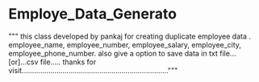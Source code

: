 # Employe_Data_Generato
""" this class developed by pankaj for creating duplicate employee data .
        employee_name, employee_number, employee_salary, employee_city, employee_phone_number.
        also give a option to save data in txt file...[or]...csv file.....
        thanks for visit........................................................................"""
